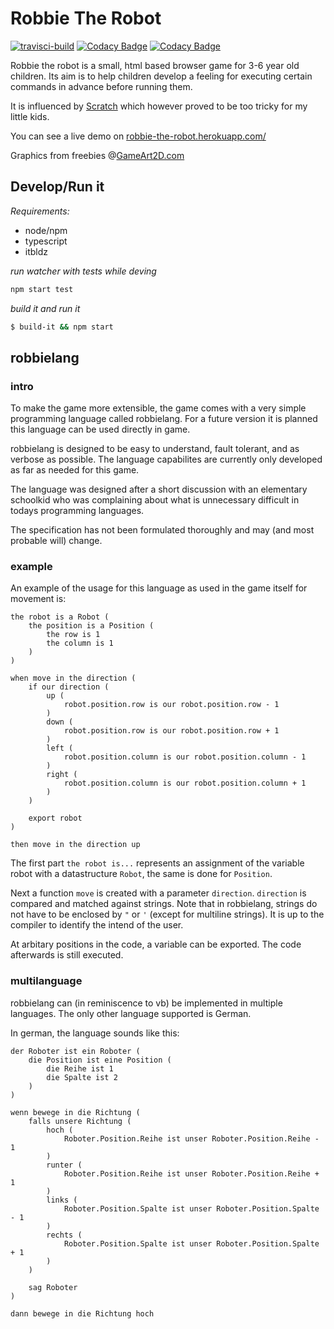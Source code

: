 # Robbie The Robot

[![travisci-build](https://api.travis-ci.org/MatthiasKainer/robbie-the-robot.svg?branch=master)](https://travis-ci.org/1and1/itBldz) [![Codacy Badge](https://api.codacy.com/project/badge/Grade/3c0a3e5e57fc404f88ce2ffd04428865)](https://www.codacy.com/app/MatthiasKainer/robbie-the-robot?utm_source=github.com&amp;utm_medium=referral&amp;utm_content=MatthiasKainer/robbie-the-robot&amp;utm_campaign=Badge_Grade) [![Codacy Badge](https://api.codacy.com/project/badge/Coverage/3c0a3e5e57fc404f88ce2ffd04428865)](https://www.codacy.com/app/MatthiasKainer/robbie-the-robot?utm_source=github.com&utm_medium=referral&utm_content=MatthiasKainer/robbie-the-robot&utm_campaign=Badge_Coverage)

Robbie the robot is a small, html based browser game for 3-6 year old children. Its aim is to help children develop a feeling for executing certain commands in advance before running them. 

It is influenced by [Scratch](https://scratch.mit.edu/) which however proved to be too tricky for my little kids.

You can see a live demo on [robbie-the-robot.herokuapp.com/](https://robbie-the-robot.herokuapp.com/)

Graphics from freebies @[GameArt2D.com](http://www.gameart2d.com/)

## Develop/Run it

_Requirements:_

* node/npm
* typescript
* itbldz

_run watcher with tests while deving_

```sh
npm start test
```

_build it and run it_

```sh
$ build-it && npm start
```

## robbielang

### intro

To make the game more extensible, the game comes with a very simple programming language called robbielang. For a future version it is planned this language can be used directly in game. 

robbielang is designed to be easy to understand, fault tolerant, and as verbose as possible. The language capabilites are currently only developed as far as needed for this game. 

The language was designed after a short discussion with an elementary schoolkid who was complaining about what is unnecessary difficult in todays programming languages. 

The specification has not been formulated thoroughly and may (and most probable will) change. 

### example

An example of the usage for this language as used in the game itself for movement is:

```robbielang
the robot is a Robot (
    the position is a Position (
        the row is 1
        the column is 1
    )
)

when move in the direction (
    if our direction (
        up (
            robot.position.row is our robot.position.row - 1
        )
        down (
            robot.position.row is our robot.position.row + 1
        )
        left (
            robot.position.column is our robot.position.column - 1
        )
        right (
            robot.position.column is our robot.position.column + 1
        )
    )
    
    export robot
)

then move in the direction up
```

The first part `the robot is...` represents an assignment of the variable robot with a datastructure `Robot`, the same is done for `Position`.

Next a function `move` is created with a parameter `direction`. `direction` is compared and matched against strings. Note that in robbielang, strings do not have to be enclosed by `"` or `'` (except for multiline strings). It is up to the compiler to identify the intend of the user.

At arbitary positions in the code, a variable can be exported. The code afterwards is still executed. 

### multilanguage

robbielang can (in reminiscence to vb) be implemented in multiple languages. The only other language supported is German.

In german, the language sounds like this:

```robbielang
der Roboter ist ein Roboter (
    die Position ist eine Position (
        die Reihe ist 1
        die Spalte ist 2
    )
)

wenn bewege in die Richtung (
    falls unsere Richtung (
        hoch (
            Roboter.Position.Reihe ist unser Roboter.Position.Reihe - 1
        )
        runter (
            Roboter.Position.Reihe ist unser Roboter.Position.Reihe + 1
        )
        links (
            Roboter.Position.Spalte ist unser Roboter.Position.Spalte - 1
        )
        rechts (
            Roboter.Position.Spalte ist unser Roboter.Position.Spalte + 1
        )
    )
    
    sag Roboter
)

dann bewege in die Richtung hoch
```